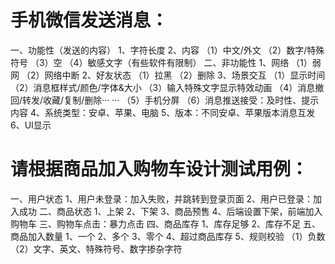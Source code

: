 # 手机微信发送消息：
一、功能性（发送的内容）
1、字符长度
2、内容
（1）中文/外文
（2）数字/特殊符号
（3）空
（4）敏感文字（有些软件有限制）
二、非功能性
1、网络
（1）弱网
（2）网络中断
2、好友状态
（1）拉黑
（2）删除
3、场景交互
（1）显示时间
（2）消息框样式/颜色/字体&大小
（3）输入特殊文字显示特效动画
（4）消息撤回/转发/收藏/复制/删除··· ···
（5）手机分屏
（6）消息推送接受：及时性、提示内容
4、系统类型：安卓、苹果、电脑
5、版本：不同安卓、苹果版本消息互发
6、UI显示

# 请根据商品加入购物车设计测试用例：
一、用户状态
1、用户未登录：加入失败，并跳转到登录页面
2、用户已登录：加入成功
二、商品状态
1、上架
2、下架
3、商品预售
4、后端设置下架，前端加入购物车
三、购物车点击：暴力点击
四、商品库存
1、库存足够
2、库存不足
五、商品加入数量
1、一个
2、多个
3、零个
4、超过商品库存
5、规则校验
（1）负数
（2）文字、英文、特殊符号、数字掺杂字符
